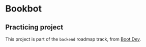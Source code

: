 # Bookbot

## Practicing project

This project is part of the `backend` roadmap track, from [Boot.Dev](https://boot.dev).
